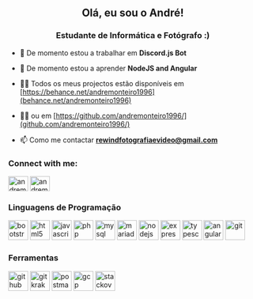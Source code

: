 <h2 align="center">Olá, eu sou o André!</h2>
<h3 align="center">Estudante de Informática e Fotógrafo :)</h3>

- 🔭 De momento estou a trabalhar em **Discord.js Bot**

- 🌱 De momento estou a aprender **NodeJS and Angular**

- 👨‍💻 Todos os meus projectos estão disponíveis em [https://behance.net/andremonteiro1996](behance.net/andremonteiro1996)

- 👨‍💻 ou em [https://github.com/andremonteiro1996/](github.com/andremonteiro1996/)

- 📫 Como me contactar **rewindfotografiaevideo@gmail.com**

<h3 align="left">Connect with me:</h3>
<p align="left">
	<a href="https://linkedin.com/in/andremonteiro1996" target="blank"><img align="center" src="https://cdn.jsdelivr.net/npm/simple-icons@3.0.1/icons/linkedin.svg" alt="andremonteiro1996" height="30" width="40"/></a>
	<a href="https://www.behance.net/andremonteiro1996" target="blank"><img align="center" src="https://cdn.jsdelivr.net/npm/simple-icons@3.0.1/icons/behance.svg" alt="andremonteiro1996" height="30" width="40"/></a>
</p>
<h3 align="left">Linguagens de Programação</h3>
<p align="left">
	<a href="#" target="_blank"><img src="https://www.vectorlogo.zone/logos/getbootstrap/getbootstrap-icon.svg" alt="bootstrap" width="40" height="40"/></a>
	<a href="#" target="_blank"><img src="https://www.vectorlogo.zone/logos/w3_html5/w3_html5-icon.svg" alt="html5" width="40" height="40"/></a>
	<a href="#" target="_blank"><img src="https://www.vectorlogo.zone/logos/javascript/javascript-icon.svg" alt="javascript" width="40" height="40"/></a>
	<a href="#" target="_blank"><img src="https://www.vectorlogo.zone/logos/php/php-icon.svg" alt="php" width="40" height="40"/></a>
	<a href="#" target="_blank"><img src="https://www.vectorlogo.zone/logos/mysql/mysql-icon.svg" alt="mysql" width="40" height="40"/></a>
	<a href="#" target="_blank"><img src="https://www.vectorlogo.zone/logos/mariadb/mariadb-icon.svg" alt="mariadb" width="40" height="40"/></a>
	<a href="#" target="_blank"><img src="https://www.vectorlogo.zone/logos/nodejs/nodejs-icon.svg" alt="nodejs" width="40" height="40"/></a>
	<a href="#" target="_blank"><img src="https://www.vectorlogo.zone/logos/expressjs/expressjs-icon.svg" alt="express" width="40" height="40"/></a>
	<a href="#" target="_blank"><img src="https://www.vectorlogo.zone/logos/typescriptlang/typescriptlang-icon.svg" alt="typescript" width="40" height="40"/></a>
	<a href="#" target="_blank"><img src="https://www.vectorlogo.zone/logos/angular/angular-icon.svg" alt="angular" width="40" height="40"/></a>
	<a href="#" target="_blank"><img src="https://www.vectorlogo.zone/logos/git-scm/git-scm-icon.svg" alt="git" width="40" height="40"/></a>
</p>
<h3 align="left">Ferramentas</h3>
<p align="left">
	<a href="#" target="_blank"><img src="https://www.vectorlogo.zone/logos/github/github-tile.svg" alt="github" width="40" height="40"/></a>
	<a href="#" target="_blank"><img src="https://www.vectorlogo.zone/logos/gitkraken/gitkraken-icon.svg" alt="gitkraken" width="40" height="40"/></a>
	<a href="#" target="_blank"><img src="https://www.vectorlogo.zone/logos/getpostman/getpostman-icon.svg" alt="postman" width="40" height="40"/></a>
	<a href="#" target="_blank"><img src="https://www.vectorlogo.zone/logos/google_cloud/google_cloud-icon.svg" alt="gcp" width="40" height="40"/></a>
	<a href="#" target="_blank"><img src="https://www.vectorlogo.zone/logos/stackoverflow/stackoverflow-icon.svg" alt="stackoverflow" width="40" height="40"/></a>
</p>
